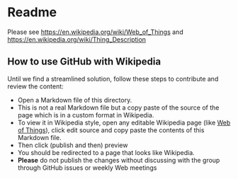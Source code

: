 # Readme

Please see https://en.wikipedia.org/wiki/Web_of_Things and https://en.wikipedia.org/wiki/Thing_Description

## How to use GitHub with Wikipedia

Until we find a streamlined solution, follow these steps to contribute and review the content:
* Open a Markdown file of this directory.
* This is not a real Markdown file but a copy paste of the source of the page which is in a custom format in Wikipedia.
* To view it in Wikipedia style, open any editable Wikipedia page (like [Web of Things](https://en.wikipedia.org/wiki/Web_of_Things)), click edit source and copy paste the contents of this Markdown file.
* Then click (publish and then) preview
* You should be redirected to a page that looks like Wikipedia.
* **Please** do not publish the changes without discussing with the group through GitHub issues or weekly Web meetings
